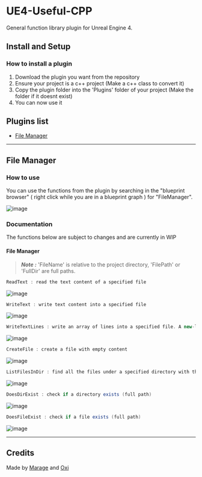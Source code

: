 # UE4-Useful-CPP

General function library plugin for Unreal Engine 4.

## Install and Setup 
### How to install a plugin
1. Download the plugin you want from the repository
2. Ensure your project is a c++ project (Make a c++ class to convert it)
3. Copy the plugin folder into the 'Plugins' folder of your project (Make the folder if it doesnt exist)
4. You can now use it

## Plugins list
- [File Manager](#file-manager)

---

## File Manager
### How to use
You can use the functions from the plugin by searching in the "blueprint browser" ( right click while you are in a blueprint graph ) for "FileManager".

![image](https://user-images.githubusercontent.com/33568643/162084171-33fcbb16-0709-4c52-8bdb-3ff657c3496d.png)


### Documentation
The functions below are subject to changes and are currently in WIP
#### File Manager
> ***Note :*** 'FileName' is relative to the project directory, 'FilePath' or 'FullDir' are full paths.
```cs
ReadText : read the text content of a specified file
```

![image](https://user-images.githubusercontent.com/33568643/162084505-45446f1a-11a3-475b-97a4-d1e55879accf.png)

```cs
WriteText : write text content into a specified file
```

![image](https://user-images.githubusercontent.com/33568643/162084680-ebe5eb6f-8713-4ae6-aa8a-1b64528fdb2e.png)

```cs
WriteTextLines : write an array of lines into a specified file. A new-line char is placed inbetween each line
```

![image](https://user-images.githubusercontent.com/33568643/162085335-b88a4bf8-09d8-4aa6-95e1-a22188fa7c86.png)


```cs
CreateFile : create a file with empty content
```
![image](https://user-images.githubusercontent.com/33568643/162085146-4c549b38-463a-410b-961c-673a84dda7dc.png)

```cs
ListFilesInDir : find all the files under a specified directory with the specified extension, returns an array of file names
```

![image](https://user-images.githubusercontent.com/33568643/162085216-c17e3f48-fc9c-4b0c-b637-cc36c90f031c.png)

```cs
DoesDirExist : check if a directory exists (full path)
```

![image](https://user-images.githubusercontent.com/33568643/162085486-2d8a7200-a3ef-4dc9-bb63-0aad508d6cb0.png)

```cs
DoesFileExist : check if a file exists (full path)
```

![image](https://user-images.githubusercontent.com/33568643/162085551-37a0ea6b-01bc-4730-ba8c-be951b5b9115.png)

---

## Credits
Made by [Marage](https://github.com/MarageDev)  and [Oxi](https://github.com/oxi-dev0) 
